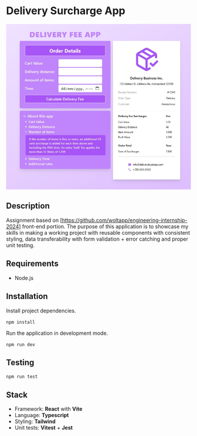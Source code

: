# Delivery Surcharge App

![Screenshot](https://github.com/Wiiksu/Delivery_Fee_Calculator/blob/master/src/assets/appscreenshot.JPG)

## Description

Assignment based on [https://github.com/woltapp/engineering-internship-2024] front-end portion. The purpose of this application is to showcase my skills in making a working project with reusable components with consistent styling, data transferability with form validation + error catching and proper unit testing.

## Requirements

- Node.js

## Installation

Install project dependencies.

```
npm install
```

Run the application in development mode.

```
npm run dev
```

## Testing

```
npm run test
```

## Stack

- Framework: **React** with **Vite**
- Language: **Typescript**
- Styling: **Tailwind**
- Unit tests: **Vitest** + **Jest**
